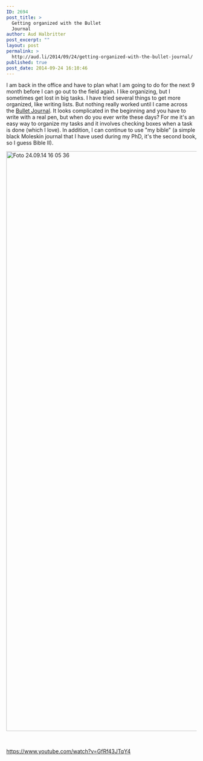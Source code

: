 ```yaml
---
ID: 2694
post_title: >
  Getting organized with the Bullet
  Journal
author: Aud Halbritter
post_excerpt: ""
layout: post
permalink: >
  http://aud.li/2014/09/24/getting-organized-with-the-bullet-journal/
published: true
post_date: 2014-09-24 16:10:46
---
```

I am back in the office and have to plan what I am going to do for the next 9 month before I can go out to the field again. I like organizing, but I sometimes get lost in big tasks. I have tried several things to get more organized, like writing lists. But nothing really worked until I came across the <a href="http://bulletjournal.com/">Bullet Journal</a>. It looks complicated in the beginning and you have to write with a real pen, but when do you ever write these days? For me it's an easy way to organize my tasks and it involves checking boxes when a task is done (which I love). In addition, I can continue to use "my bible" (a simple black Moleskin journal that I have used during my PhD, it's the second book, so I guess Bible II).

<a href="http://aud.li/wp-content/uploads/2014/09/Foto-24.09.14-16-05-36.jpg"><img class="alignnone size-full wp-image-2696" src="http://aud.li/wp-content/uploads/2014/09/Foto-24.09.14-16-05-36.jpg" alt="Foto 24.09.14 16 05 36" width="2048" height="1536" /></a>

&nbsp;

https://www.youtube.com/watch?v=GfRf43JTqY4